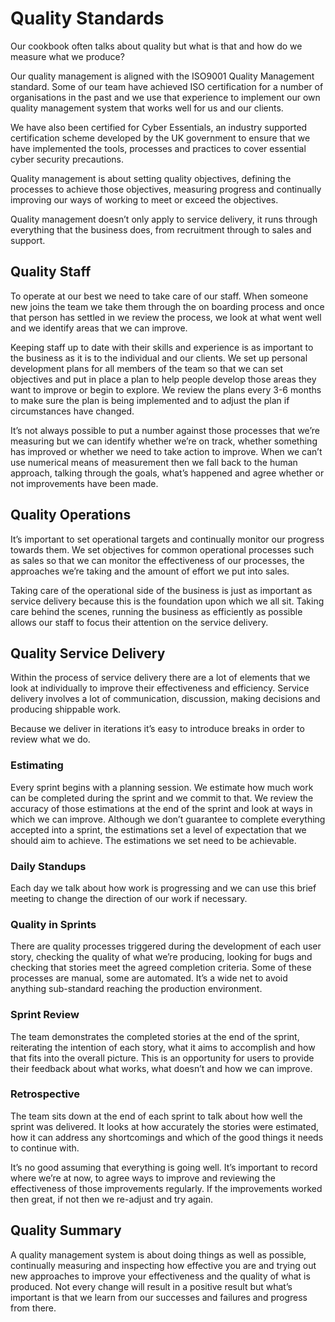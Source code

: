 # Quality Standards

Our cookbook often talks about quality but what is that and how do we measure what we produce?

Our quality management is aligned with the ISO9001 Quality Management standard. Some of our team have achieved ISO certification for a number of organisations in the past and we use that experience to implement our own quality management system that works well for us and our clients.

We have also been certified for Cyber Essentials, an industry supported certification scheme developed by the UK government to ensure that we have implemented the tools, processes and practices to cover essential cyber security precautions.

Quality management is about setting quality objectives, defining the processes to achieve those objectives, measuring progress and continually improving our ways of working to meet or exceed the objectives.

Quality management doesn’t only apply to service delivery, it runs through everything that the business does, from recruitment through to sales and support.

## Quality Staff

To operate at our best we need to take care of our staff. When someone new joins the team we take them through the on boarding process and once that person has settled in we review the process, we look at what went well and we identify areas that we can improve.

Keeping staff up to date with their skills and experience is as important to the business as it is to the individual and our clients. We set up personal development plans for all members of the team so that we can set objectives and put in place a plan to help people develop those areas they want to improve or begin to explore. We review the plans every 3-6 months to make sure the plan is being implemented and to adjust the plan if circumstances have changed.

It’s not always possible to put a number against those processes that we’re measuring but we can identify whether we’re on track, whether something has improved or whether we need to take action to improve. When we can’t use numerical means of measurement then we fall back to the human approach, talking through the goals, what’s happened and agree whether or not improvements have been made.

## Quality Operations

It’s important to set operational targets and continually monitor our progress towards them. We set objectives for common operational processes such as sales so that we can monitor the effectiveness of our processes, the approaches we’re taking and the amount of effort we put into sales.

Taking care of the operational side of the business is just as important as service delivery because this is the foundation upon which we all sit. Taking care behind the scenes, running the business as efficiently as possible allows our staff to focus their attention on the service delivery.

## Quality Service Delivery

Within the process of service delivery there are a lot of elements that we look at individually to improve their effectiveness and efficiency. Service delivery involves a lot of communication, discussion, making decisions and producing shippable work.

Because we deliver in iterations it’s easy to introduce breaks in order to review what we do.

### Estimating

Every sprint begins with a planning session. We estimate how much work can be completed during the sprint and we commit to that. We review the accuracy of those estimations at the end of the sprint and look at ways in which we can improve. Although we don’t guarantee to complete everything accepted into a sprint, the estimations set a level of expectation that we should aim to achieve. The estimations we set need to be achievable.

### Daily Standups

Each day we talk about how work is progressing and we can use this brief meeting to change the direction of our work if necessary.

### Quality in Sprints

There are quality processes triggered during the development of each user story, checking the quality of what we’re producing, looking for bugs and checking that stories meet the agreed completion criteria. Some of these processes are manual, some are automated. It’s a wide net to avoid anything sub-standard reaching the production environment.

### Sprint Review

The team demonstrates the completed stories at the end of the sprint, reiterating the intention of each story, what it aims to accomplish and how that fits into the overall picture. This is an opportunity for users to provide their feedback about what works, what doesn’t and how we can improve.

### Retrospective

The team sits down at the end of each sprint to talk about how well the sprint was delivered. It looks at how accurately the stories were estimated, how it can address any shortcomings and which of the good things it needs to continue with.

It’s no good assuming that everything is going well. It’s important to record where we’re at now, to agree ways to improve and reviewing the effectiveness of those improvements regularly. If the improvements worked then great, if not then we re-adjust and try again.

## Quality Summary

A quality management system is about doing things as well as possible, continually measuring and inspecting how effective you are and trying out new approaches to improve your effectiveness and the quality of what is produced. Not every change will result in a positive result but what’s important is that we learn from our successes and failures and progress from there.

